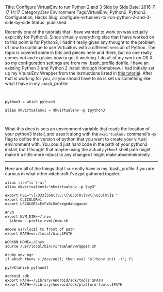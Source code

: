 Title: Configure VirtualEnv to run Python 2 and 3 Side by Side
Date: 2016-7-17 14:17
Category:Dev Environment
Tags:VirtualEnv, Python2, Python3, Configuration, Hacks
Slug: configure-virtualenv-to-run-python-2-and-3-side-by-side
Status: published


Recently one of the tutorials that I have wanted to work on was actually explicitly for Python3. Since virtually everything else that I have worked on to this point is for Python2, I hadn't really given any thought to the problem of how to continue to use VirtualEnv with a different version of Python. The topic is covered some in bits and pieces here and there, but no one really comes out and explains how to get it working. I do all of my work on OS X, so my configuration settings are from my .bash_profile dotfile. I have an existing Python 3 and Python 2 install through Homebrew. I had initially set up my VituralEnv Wrapper from the instructions listed in [this tutorial](http://newcoder.io/begin/setup-your-machine/). After that is working for you, all you should have to do is set up something like what I have in my .bash_profile:

</br>

```
python3 = which python3

alias mkvirtualenv3 = mkvirtualenv -p $python3
```
</br>

What this does is sets an environment variable that reads the location of your python3 install, and uses it along with the `mkvirtualenv` command's -p flag to define the version of python that you want to create your virtual environment with. You could just hard code in the path of your python3 install, but I thought that maybe using the actual `python3` shell path might make it a little more robust to any changes I might make absentmindedly.

---

Here are all of the things that I currently have in my .bash_profile if you are curious in what other witchcraft I've got gathered togeter.

```
alias lls="ls \-al"
alias mkvirtualenv3="mkvirtualenv -p $py3"

export PS1="\[\033[36m\]\u:\[\033[m\]\w\[\033[m\]$ "
export CLICOLOR=1
export LSCOLORS=ExFxBxDxCxegedabagacad

#nvm
export NVM_DIR=~/.nvm
. $(brew --prefix nvm)/nvm.sh

#move usr/local to front of path
export PATH=usr/local/bin:$PATH

WORKON_HOME=~/Envs
source /usr/local/bin/virtualenvwrapper.sh

#ruby env mgr
if which rbenv > /dev/null; then eval "$(rbenv init -)"; fi

py3=$(which python3)

#adroid sdk
export PATH=~/Library/Android/sdk/tools:$PATH
export PATH=~/Library/Android/sdk/platform-tools:$PATH
```
